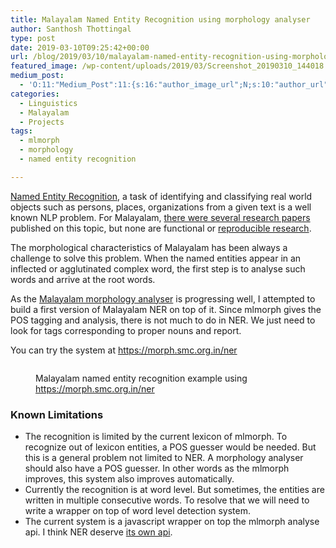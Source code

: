 ```yaml
---
title: Malayalam Named Entity Recognition using morphology analyser
author: Santhosh Thottingal
type: post
date: 2019-03-10T09:25:42+00:00
url: /blog/2019/03/10/malayalam-named-entity-recognition-using-morphology-analyser/
featured_image: /wp-content/uploads/2019/03/Screenshot_20190310_144018.png
medium_post:
  - 'O:11:"Medium_Post":11:{s:16:"author_image_url";N;s:10:"author_url";N;s:11:"byline_name";N;s:12:"byline_email";N;s:10:"cross_link";s:2:"no";s:2:"id";N;s:21:"follower_notification";s:3:"yes";s:7:"license";s:11:"cc-40-by-sa";s:14:"publication_id";s:2:"-1";s:6:"status";s:6:"public";s:3:"url";N;}'
categories:
  - Linguistics
  - Malayalam
  - Projects
tags:
  - mlmorph
  - morphology
  - named entity recognition

---
```

[Named Entity Recognition][1], a task of identifying and classifying real world objects such as persons, places, organizations from a given text is a well known NLP problem. For Malayalam, [there were several research papers][2] published on this topic, but none are functional or [reproducible research][3].

The morphological characteristics of Malayalam has been always a challenge to solve this problem. When the named entities appear in an inflected or agglutinated complex word, the first step is to analyse such words and arrive at the root words.

As the [Malayalam morphology analyser][4] is progressing well, I attempted to build a first version of Malayalam NER on top of it. Since mlmorph gives the POS tagging and analysis, there is not much to do in NER. We just need to look for tags corresponding to proper nouns and report.

You can try the system at <https://morph.smc.org.in/ner><figure class="wp-block-image">

<a href="https://morph.smc.org.in/ner" target="_blank" rel="noreferrer noopener"><img src="/wp-content/uploads/2019/03/Screenshot_20190310_144018.png" alt="" class="wp-image-1616" srcset="/wp-content/uploads/2019/03/Screenshot_20190310_144018.png 827w, /wp-content/uploads/2019/03/Screenshot_20190310_144018-300x197.png 300w, /wp-content/uploads/2019/03/Screenshot_20190310_144018-768x504.png 768w" sizes="(max-width: 827px) 100vw, 827px" /></a><figcaption>Malayalam named entity recognition example using https://morph.smc.org.in/ner</figcaption></figure>

### Known Limitations

  * The recognition is limited by the current lexicon of mlmorph. To recognize out of lexicon entities, a POS guesser would be needed. But this is a general problem not limited to NER. A morphology analyser should also have a POS guesser. In other words as the mlmorph improves, this system also improves automatically.
  * Currently the recognition is at word level. But sometimes, the entities are written in multiple consecutive words. To resolve that we will need to write a wrapper on top of word level detection system.
  * The current system is a javascript wrapper on top the mlmorph analyse api. I think NER deserve [its own api][5].

 [1]: https://en.wikipedia.org/wiki/Named-entity_recognition
 [2]: https://scholar.google.co.in/scholar?hl=en&as_sdt=0%2C5&q=malayalam+named+entity+recognition&btnG=&oq=mala
 [3]: https://en.wikipedia.org/wiki/Reproducibility#Reproducible_research
 [4]: https://morph.smc.org.in
 [5]: https://gitlab.com/smc/mlmorph/issues/48